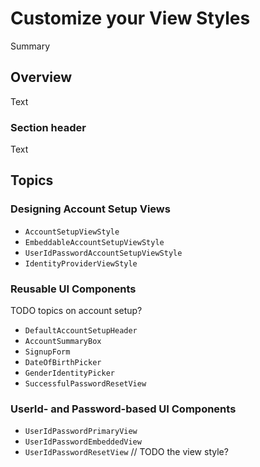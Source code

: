 # Customize your View Styles

<!--@START_MENU_TOKEN@-->Summary<!--@END_MENU_TOKEN@-->

<!--
                  
This source file is part of the Spezi open-source project

SPDX-FileCopyrightText: 2023 Stanford University and the project authors (see CONTRIBUTORS.md)

SPDX-License-Identifier: MIT
             
-->

## Overview

<!--@START_MENU_TOKEN@-->Text<!--@END_MENU_TOKEN@-->

### Section header

<!--@START_MENU_TOKEN@-->Text<!--@END_MENU_TOKEN@-->

## Topics 

### Designing Account Setup Views

- ``AccountSetupViewStyle``
- ``EmbeddableAccountSetupViewStyle``
- ``UserIdPasswordAccountSetupViewStyle``
- ``IdentityProviderViewStyle``

### Reusable UI Components

TODO topics on account setup?
- ``DefaultAccountSetupHeader``
- ``AccountSummaryBox``
- ``SignupForm``
- ``DateOfBirthPicker``
- ``GenderIdentityPicker``
- ``SuccessfulPasswordResetView``

### UserId- and Password-based UI Components

- ``UserIdPasswordPrimaryView``
- ``UserIdPasswordEmbeddedView``
- ``UserIdPasswordResetView``
// TODO the view style?
